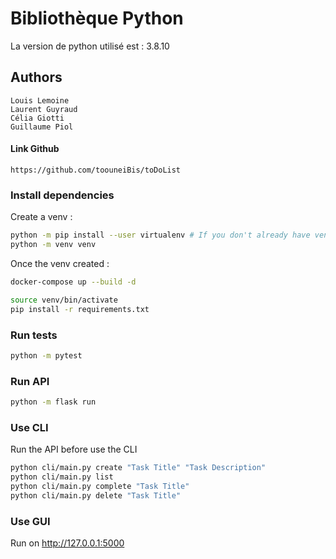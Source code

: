 # Bibliothèque Python

La version de python utilisé est : 3.8.10

## Authors 

    Louis Lemoine
    Laurent Guyraud
    Célia Giotti
    Guillaume Piol

#### Link Github

    https://github.com/toouneiBis/toDoList


### Install dependencies

Create a venv :

```sh
python -m pip install --user virtualenv # If you don't already have venv
python -m venv venv
```

Once the venv created :


```sh
docker-compose up --build -d
```

```sh
source venv/bin/activate
pip install -r requirements.txt
```

### Run tests

```sh
python -m pytest
```

### Run API

```sh
python -m flask run
```

### Use CLI

Run the API before use the CLI

```sh
python cli/main.py create "Task Title" "Task Description"
python cli/main.py list
python cli/main.py complete "Task Title"
python cli/main.py delete "Task Title"
```

### Use GUI 

Run on http://127.0.0.1:5000
